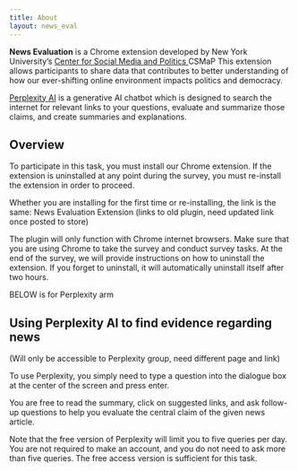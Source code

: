 ```yaml
---
title: About
layout: news_eval
---
```

<style>

</style>  
**News Evaluation** is a Chrome extension developed by New York University’s <a href="https://csmapnyu.org/">Center for Social Media and Politics </a>CSMaP This extension allows participants to share data that contributes to better understanding of how our ever-shifting online environment impacts politics and democracy.
<p><a href="https://www.perplexity.ai/search/what-is-perplexity-ai-p84I4FMKSJaLzI1KEBMevQ">Perplexity AI</a> is a generative AI chatbot which is designed to search the internet for relevant links to your questions, evaluate and summarize those claims, and create summaries and explanations.</p> 

## Overview
<p>To participate in this task, you must install our Chrome extension. If the extension is uninstalled at any point during the survey, you must re-install the extension in order to proceed.</p>
<p>Whether you are installing for the first time or re-installing, the link is the same: News Evaluation Extension (links to old plugin, need updated link once posted to store)</p>
<p>The plugin will only function with Chrome internet browsers. Make sure that you are using Chrome to take the survey and conduct survey tasks. At the end of the survey, we will provide instructions on how to uninstall the extension. If you forget to uninstall, it will automatically uninstall itself after two hours.</p>

BELOW is for Perplexity arm 
## Using Perplexity AI to find evidence regarding news
(Will only be accessible to Perplexity group, need different page and link)
<p>To use Perplexity, you simply need to type a question into the dialogue box at the center of the screen and press enter.</p>
<p>You are free to read the summary, click on suggested links, and ask follow-up questions to help you evaluate the central claim of the given news article.</p>
<p>Note that the free version of Perplexity will limit you to five queries per day. You are not required to make an account, and you do not need to ask more than five queries. The free access version is sufficient for this task.</p>




